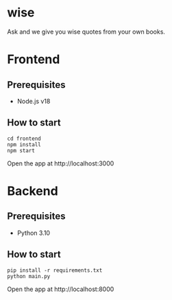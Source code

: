 # wise
Ask and we give you wise quotes from your own books.

# Frontend
## Prerequisites
- Node.js v18

## How to start
```
cd frontend
npm install
npm start
```
Open the app at http://localhost:3000

# Backend
## Prerequisites
- Python 3.10

## How to start
```
pip install -r requirements.txt
python main.py
```
Open the app at http://localhost:8000
